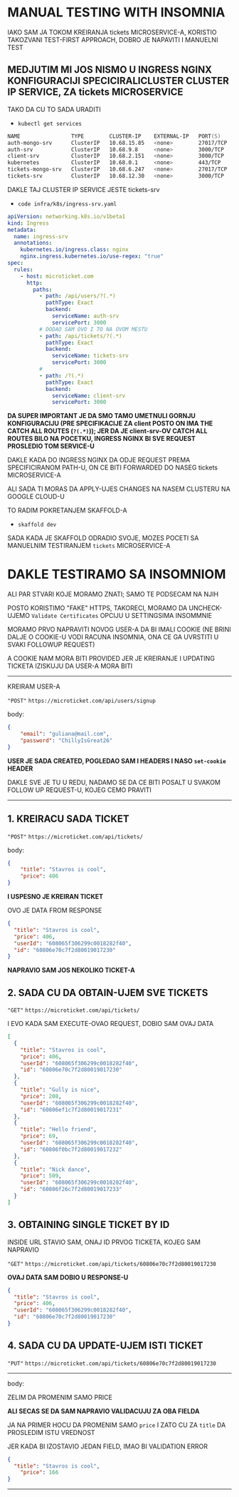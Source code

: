 # MANUAL TESTING WITH INSOMNIA

IAKO SAM JA TOKOM KREIRANJA tickets MICROSERVICE-A, KORISTIO TAKOZVANI TEST-FIRST APPROACH, DOBRO JE NAPAVITI I MANUELNI TEST

## MEDJUTIM MI JOS NISMO U INGRESS NGINX KONFIGURACIJI SPECICIRALICLUSTER CLUSTER IP SERVICE, ZA tickets MICROSERVICE

TAKO DA CU TO SADA URADITI

- `kubectl get services`

```zsh
NAME                TYPE        CLUSTER-IP    EXTERNAL-IP   PORT(S)     AGE
auth-mongo-srv      ClusterIP   10.68.15.85   <none>        27017/TCP   7d23h
auth-srv            ClusterIP   10.68.9.8     <none>        3000/TCP    7d23h
client-srv          ClusterIP   10.68.2.151   <none>        3000/TCP    7d23h
kubernetes          ClusterIP   10.68.0.1     <none>        443/TCP     25d
tickets-mongo-srv   ClusterIP   10.68.6.247   <none>        27017/TCP   2d21h
tickets-srv         ClusterIP   10.68.12.30   <none>        3000/TCP    2d21h
```

DAKLE TAJ CLUSTER IP SERVICE JESTE tickets-srv

- `code infra/k8s/ingress-srv.yaml`

```yaml
apiVersion: networking.k8s.io/v1beta1
kind: Ingress
metadata:
  name: ingress-srv
  annotations:
    kubernetes.io/ingress.class: nginx
    nginx.ingress.kubernetes.io/use-regex: "true"
spec:
  rules:
    - host: microticket.com
      http:
        paths:
          - path: /api/users/?(.*)
            pathType: Exact
            backend:
              serviceName: auth-srv
              servicePort: 3000
          # DODAO SAM OVO I TO NA OVOM MESTU
          - path: /api/tickets/?(.*)
            pathType: Exact
            backend:
              serviceName: tickets-srv
              servicePort: 3000
          #
          - path: /?(.*)
            pathType: Exact
            backend:
              serviceName: client-srv
              servicePort: 3000
```

**DA SUPER IMPORTANT JE DA SMO TAMO UMETNULI GORNJU KONFIGURACIJU (PRE SPECIFIKACIJE ZA client POSTO ON IMA THE CATCH ALL ROUTES (`?(.*)`)); JER DA JE client-srv-OV CATCH ALL ROUTES BILO NA POCETKU, INGRESS NGINX BI SVE REQUEST PROSLEDIO TOM SERVICE-U**

DAKLE KADA DO INGRESS NGINX DA ODJE REQUEST PREMA SPECIFICIRANOM PATH-U, ON CE BITI FORWARDED DO NASEG tickets MICROSERVICE-A

ALI SADA TI MORAS DA APPLY-UJES CHANGES NA NASEM CLUSTERU NA GOOGLE CLOUD-U

TO RADIM POKRETANJEM SKAFFOLD-A

- `skaffold dev`

SADA KADA JE SKAFFOLD ODRADIO SVOJE, MOZES POCETI SA MANUELNIM TESTIRANJEM `tickets` MICROSERVICE-A

# DAKLE TESTIRAMO SA INSOMNIOM

ALI PAR STVARI KOJE MORAMO ZNATI; SAMO TE PODSECAM NA NJIH

POSTO KORISTIMO "FAKE" HTTPS, TAKORECI, MORAMO DA UNCHECK-UJEMO `Validate Certificates` OPCIJU U SETTINGSIMA INSOMMNIE

MORAMO PRVO NAPRAVITI NOVOG USER-A DA BI IMALI COOKIE (NE BRINI DALJE O COOKIE-U VODI RACUNA INSOMNIA, ONA CE GA UVRSTITI U SVAKI FOLLOWUP REQUEST)

A COOKIE NAM MORA BITI PROVIDED JER JE KREIRANJE I UPDATING TICKETA IZISKUJU DA USER-A MORA BITI

***

KREIRAM USER-A

`"POST"` `https://microticket.com/api/users/signup`

body:

```json
{
	"email": "guliana@mail.com",
	"password": "ChillyIsGreat26"
}
```

**USER JE SADA CREATED, POGLEDAO SAM I HEADERS I NASO `set-cookie` HEADER**

DAKLE SVE JE TU U REDU, NADAMO SE DA CE BITI POSALT U SVAKOM FOLLOW UP REQUEST-U, KOJEG CEMO PRAVITI

***

## 1. KREIRACU SADA TICKET

`"POST"` `https://microticket.com/api/tickets/`

body:

```json
{
	"title": "Stavros is cool",
	"price": 406
}
```

**I USPESNO JE KREIRAN TICKET**

OVO JE DATA FROM RESPONSE

```json
{
  "title": "Stavros is cool",
  "price": 406,
  "userId": "608065f306299c0018282f40",
  "id": "60806e70c7f2d80019017230"
}
```

**NAPRAVIO SAM JOS NEKOLIKO TICKET-A**

## 2. SADA CU DA OBTAIN-UJEM SVE TICKETS

`"GET"` `https://microticket.com/api/tickets/`

I EVO KADA SAM EXECUTE-OVAO REQUEST, DOBIO SAM OVAJ DATA

```json
[
  {
    "title": "Stavros is cool",
    "price": 406,
    "userId": "608065f306299c0018282f40",
    "id": "60806e70c7f2d80019017230"
  },
  {
    "title": "Gully is nice",
    "price": 208,
    "userId": "608065f306299c0018282f40",
    "id": "60806ef1c7f2d80019017231"
  },
  {
    "title": "Hello friend",
    "price": 69,
    "userId": "608065f306299c0018282f40",
    "id": "60806f0bc7f2d80019017232"
  },
  {
    "title": "Nick dance",
    "price": 509,
    "userId": "608065f306299c0018282f40",
    "id": "60806f26c7f2d80019017233"
  }
]
```

## 3. OBTAINING SINGLE TICKET BY ID

INSIDE URL STAVIO SAM, ONAJ ID PRVOG TICKETA, KOJEG SAM NAPRAVIO

`"GET"` `https://microticket.com/api/tickets/60806e70c7f2d80019017230`

**OVAJ DATA SAM DOBIO U RESPONSE-U**

```json
{
  "title": "Stavros is cool",
  "price": 406,
  "userId": "608065f306299c0018282f40",
  "id": "60806e70c7f2d80019017230"
}
```

## 4. SADA CU DA UPDATE-UJEM ISTI TICKET 

`"PUT"` `https://microticket.com/api/tickets/60806e70c7f2d80019017230`

***

body:

ZELIM DA PROMENIM SAMO PRICE

**ALI SECAS SE DA SAM NAPRAVIO VALIDACUJU ZA OBA FIELDA**

JA NA PRIMER HOCU DA PROMENIM SAMO `price` I ZATO CU ZA `title` DA PROSLEDIM ISTU VREDNOST

JER KADA BI IZOSTAVIO JEDAN FIELD, IMAO BI VALIDATION ERROR 

```json
{
  "title": "Stavros is cool",
	"price": 166
}
```

***


